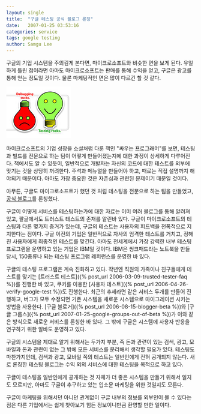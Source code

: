 ```yaml
---
layout: single
title:  "구글 테스팅 공식 블로그 론칭"
date:   2007-01-25 03:53:16
categories: service
tags: google testing
author: Samgu Lee
---
```

구글의 기업 시스템을 주의깊게 본다면, 마이크로소프트와 비슷한 면을 보게 된다. 유일하게 틀린 점이라면 아마도 마이크로소프트는 판매를 통해 수익을 얻고, 구글은 광고를 통해 얻는 정도일 것이다. 물론 마케팅적인 면은 많이 다르긴 할 것 같다.

![구글 테스트 블로그 그림](/assets/test-in-toilet.jpg)

마이크로소프트의 기업 성장을 소설처럼 다룬 책인 "싸우는 프로그래머"를 보면, 테스팅과 빌드를 전문으로 하는 팀이 어떻게 만들어졌는지에 대한 과정이 상세하게 다루어진다. 책에서도 알 수 있듯이, 일반적으로 개발자는 자신의 코드에 대한 테스트를 외부에 맞기는 것을 상당히 꺼려한다. 주석과 메뉴얼을 만들어야 하고, 때로는 직접 설명까지 해야되기 때문이다. 아마도 가장 중요한 것은 자존심과 관련된 문제이기 때문일 것이다.

아무튼, 구글도 마이크로소프트가 했던 것 처럼 테스팅을 전문으로 하는 팀을 만들었고, [공식 블로그](http://googletesting.blogspot.com/2007/01/introducing-testing-on-toilet.html)를 론칭했다.

구글이 어떻게 서비스를 테스팅하는가에 대한 자료는 이미 여러 블로그를 통해 알려져 있고, 팔글에서도 트러스트 테스트의 존재를 알린바 있다. 구글이 마이크로소프트의 테스팅과 다른 몇가지 증거가 있는데, 구글의 테스트는 사용자의 피드백을 전폭적으로 지지한다는 점이다. 구글 이전의 기업은 일반적으로 자사의 엄격한 테스트를 거치고, 정해진 사용자에게 최종적인 테스트를 맞긴다. 아마도 전세계에서 가장 강력한 내부 테스팅 프로그램을 운영하고 있는 기업은 IBM일 것이다. IBM은 씽크패드라는 노트북을 만들 당시, 150종류나 되는 테스팅 프로그램 레퍼런스를 운영한 바 있다.

구글의 테스팅 프로그램은 계속 진화하고 있다. 작년엔 직원의 가족이나 친구들에게 테스트를 맞기는 [트러스트 테스트]({% post_url 2006-03-09-trusted-tester-faq %})를 진행한 바 있고, 쿠키를 이용한 [사용자 테스트]({% post_url 2006-04-26-verify-google-test %})도 진행한다. 최근의 추세라면 같은 서비스 두개를 만들어 진행하고, 버그가 모두 수정되면 기존 시스템을 새로운 시스템으로 마이그레이션 시키는 방법을 사용한다. [구글 블로거]({% post_url 2006-08-15-blogger-beta %})와 [구글 그룹스]({% post_url 2007-01-25-google-groups-out-of-beta %})가 이와 같은 방식으로 새로운 서비스를 론칭한 바 있다. 그 밖에 구글은 시스템에 사용자 반응을 연구하기 위한 알바도 운영하고 있다.

구글의 시스템을 제대로 알기 위해서는 두가지 부분, 즉 돈과 관련이 있는 검색, 광고, 모바일과 돈과 관련이 없는 그 밖에 모든 서비스를 분리해서 생각할 필요가 있다. 테스팅도 마찬가지인데, 검색과 광고, 모바일 쪽의 테스트는 일반인에게 전혀 공개되지 않는다. 새로 론칭한 테스팅 블로그는 수익 외의 서비스에 대한 테스팅을 목적으로 하고 있다.

구글이 테스팅을 일반인에게 공개하는 것 자체가 더 좋은 시스템을 만들기 위해서 일지도 모르지만, 아마도 구글이 추구하고 있는 입소문 마케팅을 위한 것일지도 모른다.

구글이 마케팅을 위해서던 아니던 관계없이 구글 내부의 정보를 외부인이 볼 수 있다는 점은 다른 기업에서는 쉽게 찾아보기 힘든 정보이니만큼 환영할 만한 일이다.

